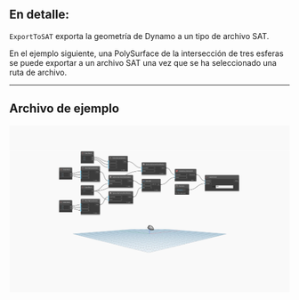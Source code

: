 ## En detalle:
`ExportToSAT` exporta la geometría de Dynamo a un tipo de archivo SAT.

En el ejemplo siguiente, una PolySurface de la intersección de tres esferas se puede exportar a un archivo SAT una vez que se ha seleccionado una ruta de archivo.

___
## Archivo de ejemplo

![ExportToSAT](./GeometryUI.ExportWithUnits_img.jpg)
